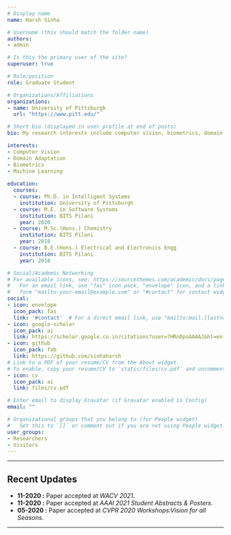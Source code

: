 ```yaml
---
# Display name
name: Harsh Sinha

# Username (this should match the folder name)
authors:
- admin

# Is this the primary user of the site?
superuser: true

# Role/position
role: Graduate Student

# Organizations/Affiliations
organizations:
- name: University of Pittsburgh
  url: "https://www.pitt.edu/"

# Short bio (displayed in user profile at end of posts)
bio: My research interests include computer vision, biometrics, domain adaptation, machine learning.

interests:
- Computer Vision
- Domain Adaptation
- Biometrics
- Machine Learning
 
education:
  courses:
  - course: Ph.D. in Intelligent Systems
    institution: University of Pittsburgh
  - course: M.E. in Software Systems
    institution: BITS Pilani
    year: 2020
  - course: M.Sc.(Hons.) Chemistry
    institution: BITS Pilani
    year: 2018
  - course: B.E.(Hons.) Electrical and Electronics Engg
    institution: BITS Pilani
    year: 2018

# Social/Academic Networking
# For available icons, see: https://sourcethemes.com/academic/docs/page-builder/#icons
#   For an email link, use "fas" icon pack, "envelope" icon, and a link in the
#   form "mailto:your-email@example.com" or "#contact" for contact widget.
social:
- icon: envelope
  icon_pack: fas
  link: '#contact'  # For a direct email link, use "mailto:mail.[lastname].[firstname]@gmail.com".
- icon: google-scholar
  icon_pack: ai
  link: https://scholar.google.co.in/citations?user=7HRnDpoAAAAJ&hl=en
- icon: github
  icon_pack: fab
  link: https://github.com/sinhaharsh
# Link to a PDF of your resume/CV from the About widget.
# To enable, copy your resume/CV to `static/files/cv.pdf` and uncomment the lines below.
- icon: cv
  icon_pack: ai
  link: files/cv.pdf

# Enter email to display Gravatar (if Gravatar enabled in Config)
email: ""

# Organizational groups that you belong to (for People widget)
#   Set this to `[]` or comment out if you are not using People widget.
user_groups:
- Researchers
- Visitors
---
```


_________________
## **Recent Updates**
- **11-2020 :** Paper accepted at *WACV 2021*.
- **11-2020 :** Paper accepted at *AAAI 2021 Student Abstracts & Posters*.
- **05-2020 :** Paper accepted at *CVPR 2020 Workshops:Vision for all Seasons*.
_________________